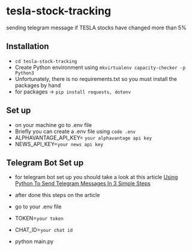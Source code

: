 # tesla-stock-tracking
sending telegram message if TESLA stocks have changed more than 5%

## Installation
- ```cd tesla-stock-tracking```
- Create Python environment using ```mkvirtualenv capacity-checker -p Python3```
- Unfortunately, there is no requirements.txt so you must install the packages by hand
- for packages -> ```pip install requests, dotenv```

##  Set up
- on your machine go to .env file
- Briefly you can create a .env file using ```code .env```
- ALPHAVANTAGE_API_KEY= ```your alphavantage api key```
- NEWS_API_KEY=```your news api key```

## Telegram Bot Set up
- for telegram bot set up you should take a look at this article [Using Python To Send Telegram Messages In 3 Simple Steps](https://medium.com/codex/using-python-to-send-telegram-messages-in-3-simple-steps-419a8b5e5e2)
- after done this steps on the article 
- go to your .env file
- TOKEN=```your token```
- CHAT_ID=```your chat id```

- python main.py
